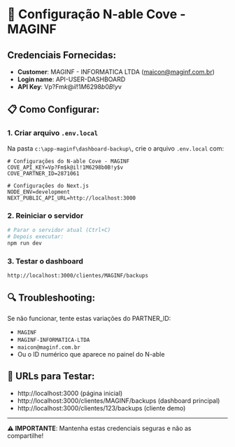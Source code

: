 # 🔑 Configuração N-able Cove - MAGINF

## Credenciais Fornecidas:
- **Customer**: MAGINF - INFORMATICA LTDA (maicon@maginf.com.br)
- **Login name**: API-USER-DASHBOARD
- **API Key**: Vp?Fm$k@il!1M6298b0B!y$v

## 📋 Como Configurar:

### 1. Criar arquivo `.env.local`
Na pasta `c:\app-maginf\dashboard-backup\`, crie o arquivo `.env.local` com:

```env
# Configurações do N-able Cove - MAGINF
COVE_API_KEY=Vp?Fm$k@il!1M6298b0B!y$v
COVE_PARTNER_ID=2871061

# Configurações do Next.js
NODE_ENV=development
NEXT_PUBLIC_API_URL=http://localhost:3000
```

### 2. Reiniciar o servidor
```bash
# Parar o servidor atual (Ctrl+C)
# Depois executar:
npm run dev
```

### 3. Testar o dashboard
```
http://localhost:3000/clientes/MAGINF/backups
```

## 🔍 Troubleshooting:

Se não funcionar, tente estas variações do PARTNER_ID:
- `MAGINF`
- `MAGINF-INFORMATICA-LTDA`
- `maicon@maginf.com.br`
- Ou o ID numérico que aparece no painel do N-able

## 🚀 URLs para Testar:
- http://localhost:3000 (página inicial)
- http://localhost:3000/clientes/MAGINF/backups (dashboard principal)
- http://localhost:3000/clientes/123/backups (cliente demo)

---
**⚠️ IMPORTANTE**: Mantenha estas credenciais seguras e não as compartilhe!

